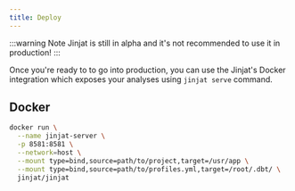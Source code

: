 ```yaml
---
title: Deploy
---
```


:::warning Note
Jinjat is still in alpha and it's not recommended to use it in production!
:::

Once you're ready to to go into production, you can use the Jinjat's Docker integration which exposes your analyses using `jinjat serve` command.

## Docker

```bash
docker run \
  --name jinjat-server \
  -p 8581:8581 \
  --network=host \
  --mount type=bind,source=path/to/project,target=/usr/app \
  --mount type=bind,source=path/to/profiles.yml,target=/root/.dbt/ \
  jinjat/jinjat
```